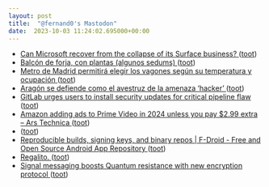 ```yaml
---
layout: post
title:  "@fernand0's Mastodon"
date:  2023-10-03 11:24:02.695000+00:00
---
```

*  [Can Microsoft recover from the collapse of its Surface business? ](https://www.zdnet.com/article/can-microsoft-recover-from-the-collapse-of-its-surface-business) ([toot](https://mastodon.social/@fernand0/111170829857265845))
*  [Balcón de forja, con plantas (algunos sedums) ](https://www.flickr.com/photos/fernand0/53207496783) ([toot](https://mastodon.social/@fernand0/111170674336688249))
*  [Metro de Madrid permitirá elegir los vagones según su temperatura y ocupación  ](https://www.20minutos.es/noticia/5175364/0/metro-madrid-permitira-elegir-los-vagones-segun-su-temperatura-ocupacion/) ([toot](https://mastodon.social/@fernand0/111170625582884517))
*  [Aragón se defiende como el avestruz de la amenaza ‘hacker’ ](https://www.elperiodicodearagon.com/aragon/2023/10/02/aragon-defiende-avestruz-amenaza-hacker-92737884.htm) ([toot](https://mastodon.social/@fernand0/111170400822322647))
*  [GitLab urges users to install security updates for critical pipeline flaw ](https://www.bleepingcomputer.com/news/security/gitlab-urges-users-to-install-security-updates-for-critical-pipeline-flaw) ([toot](https://mastodon.social/@fernand0/111170106999327389))
*  [Amazon adding ads to Prime Video in 2024 unless you pay $2.99 extra – Ars Technica ](https://arstechnica.com/gadgets/2023/09/amazon-jacks-up-price-of-ad-free-prime-video-by-2-99-starting-in-2024) ([toot](https://mastodon.social/@fernand0/111169832564433916))
*  [ ](https://social.hispabot.freemyip.com/@hispa) ([toot](https://mastodon.social/@fernand0/111166666260680844))
*  [Reproducible builds, signing keys, and binary repos \| F-Droid - Free and Open Source Android App Repository ](https://f-droid.org/2023/09/03/reproducible-builds-signing-keys-and-binary-repos.htm) ([toot](https://mastodon.social/@fernand0/111166653683644363))
*  [Regalito. ](https://avecesunafoto.wordpress.com/2023/10/02/regalito-2) ([toot](https://mastodon.social/@fernand0/111166503384778521))
*  [Signal messaging boosts Quantum resistance with new encryption protocol   ](https://alternativeto.net/news/2023/9/signal-messaging-boosts-quantum-resistance-with-new-encryption-protocol/) ([toot](https://mastodon.social/@fernand0/111166117602671731))

